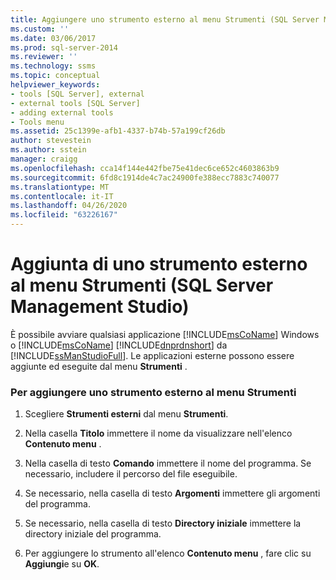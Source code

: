 ```yaml
---
title: Aggiungere uno strumento esterno al menu Strumenti (SQL Server Management Studio) | Microsoft Docs
ms.custom: ''
ms.date: 03/06/2017
ms.prod: sql-server-2014
ms.reviewer: ''
ms.technology: ssms
ms.topic: conceptual
helpviewer_keywords:
- tools [SQL Server], external
- external tools [SQL Server]
- adding external tools
- Tools menu
ms.assetid: 25c1399e-afb1-4337-b74b-57a199cf26db
author: stevestein
ms.author: sstein
manager: craigg
ms.openlocfilehash: cca14f144e442fbe75e41dec6ce652c4603863b9
ms.sourcegitcommit: 6fd8c1914de4c7ac24900fe388ecc7883c740077
ms.translationtype: MT
ms.contentlocale: it-IT
ms.lasthandoff: 04/26/2020
ms.locfileid: "63226167"
---
```

# <a name="add-an-external-tool-to-the-tools-menu-sql-server-management-studio"></a>Aggiunta di uno strumento esterno al menu Strumenti (SQL Server Management Studio)
  È possibile avviare qualsiasi applicazione [!INCLUDE[msCoName](../includes/msconame-md.md)] Windows o [!INCLUDE[msCoName](../includes/msconame-md.md)] [!INCLUDE[dnprdnshort](../includes/dnprdnshort-md.md)] da [!INCLUDE[ssManStudioFull](../includes/ssmanstudiofull-md.md)]. Le applicazioni esterne possono essere aggiunte ed eseguite dal menu **Strumenti** .  
  
### <a name="to-add-an-external-tool-to-the-tools-menu"></a>Per aggiungere uno strumento esterno al menu Strumenti  
  
1.  Scegliere **Strumenti esterni** dal menu **Strumenti**.  
  
2.  Nella casella **Titolo** immettere il nome da visualizzare nell'elenco **Contenuto menu** .  
  
3.  Nella casella di testo **Comando** immettere il nome del programma. Se necessario, includere il percorso del file eseguibile.  
  
4.  Se necessario, nella casella di testo **Argomenti** immettere gli argomenti del programma.  
  
5.  Se necessario, nella casella di testo **Directory iniziale** immettere la directory iniziale del programma.  
  
6.  Per aggiungere lo strumento all'elenco **Contenuto menu** , fare clic su **Aggiungi**e su **OK**.  
  
  
